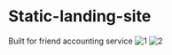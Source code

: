 # Static-landing-site
Built for friend accounting service
![1](https://user-images.githubusercontent.com/67793141/188805580-19e68b52-2bb9-4643-925d-3f9b44e8b9f7.png)
![2](https://user-images.githubusercontent.com/67793141/188805590-36d53588-586a-4386-8ced-24da1efae1b2.png)
